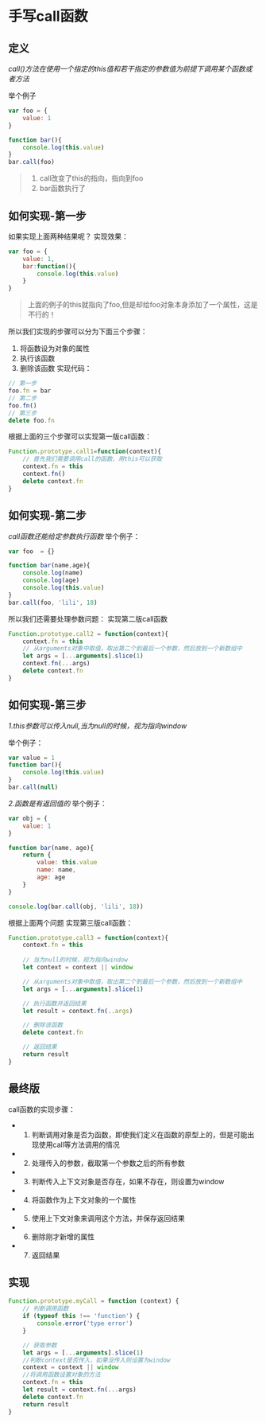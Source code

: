 # 手写call函数

## 定义
*call()方法在使用一个指定的this值和若干指定的参数值为前提下调用某个函数或者方法*

举个例子
```javascript
var foo = {
    value: 1
}

function bar(){
    console.log(this.value)
}
bar.call(foo)
```
> 1. call改变了this的指向，指向到foo
> 2. bar函数执行了

## 如何实现-第一步
如果实现上面两种结果呢？
实现效果：
```javascript
var foo = {
    value: 1,
    bar:function(){
        console.log(this.value)
    }
}
```
> 上面的例子的this就指向了foo,但是却给foo对象本身添加了一个属性，这是不行的！

所以我们实现的步骤可以分为下面三个步骤：
1. 将函数设为对象的属性
2. 执行该函数
3. 删除该函数
实现代码：
```javascript
// 第一步
foo.fn = bar
// 第二步
foo.fn()
// 第三步
delete foo.fn
```

根据上面的三个步骤可以实现第一版call函数：
```javascript
Function.prototype.call1=function(context){
    // 首先我们需要调用call的函数，用this可以获取
    context.fn = this
    context.fn()
    delete context.fn
}
```

## 如何实现-第二步
*call函数还能给定参数执行函数*
举个例子：
```javascript
var foo  = {}

function bar(name,age){
    console.log(name)
    console.log(age)
    console.log(this.value)
}
bar.call(foo, 'lili', 18)

```

所以我们还需要处理参数问题：
实现第二版call函数
```javascript
Function.prototype.call2 = function(context){
    context.fn = this
    // 从arguments对象中取值，取出第二个到最后一个参数，然后放到一个新数组中
    let args = [...arguments].slice(1)
    context.fn(...args)
    delete context.fn
}   
```

## 如何实现-第三步
*1.this参数可以传入null,当为null的时候，视为指向window*

举个例子：
```javascript
var value = 1
function bar(){
    console.log(this.value)
}
bar.call(null)
```

*2.函数是有返回值的*
举个例子：
```javascript
var obj = {
    value: 1
}

function bar(name, age){
    return {
        value: this.value
        name: name,
        age: age
    }
}

console.log(bar.call(obj, 'lili', 18))
```
根据上面两个问题
实现第三版call函数：
```javascript
Function.prototype.call3 = function(context){
    context.fn = this
    
    // 当为null的时候，视为指向window
    let context = context || window

    // 从arguments对象中取值，取出第二个到最后一个参数，然后放到一个新数组中
    let args = [...arguments].slice(1)

    // 执行函数并返回结果
    let result = context.fn(..args)

    // 删除该函数
    delete context.fn

    // 返回结果
    return result
}
```

## 最终版
call函数的实现步骤：
* 1. 判断调用对象是否为函数，即使我们定义在函数的原型上的，但是可能出现使用call等方法调用的情况
* 2. 处理传入的参数，截取第一个参数之后的所有参数
* 3. 判断传入上下文对象是否存在，如果不存在，则设置为window
* 4. 将函数作为上下文对象的一个属性
* 5. 使用上下文对象来调用这个方法，并保存返回结果
* 6. 删除刚才新增的属性
* 7. 返回结果

## 实现
```javascript
Function.prototype.myCall = function (context) {
    // 判断调用函数
    if (typeof this !== 'function') {
        console.error('type error')
    }

    // 获取参数
    let args = [...arguments].slice(1)
    //判断context是否传入，如果没传入则设置为window
    context = context || window
    //将调用函数设置对象的方法
    context.fn = this
    let result = context.fn(...args)
    delete context.fn
    return result
}
```